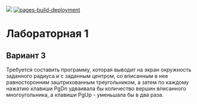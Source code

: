 [![](https://img.shields.io/github/issues-pr/Tarasovvvv/computer-graphics-lab1)](https://github.com/Tarasovvvv/computer-graphics-lab1/pulls)
[![pages-build-deployment](https://github.com/Tarasovvvv/computer-graphics-lab1/actions/workflows/pages/pages-build-deployment/badge.svg)](https://github.com/Tarasovvvv/computer-graphics-lab1/actions/workflows/pages/pages-build-deployment)

# Лабораторная 1
## Вариант 3
Требуется составить программу, которая выводит на экран окружность заданного радиуса и с заданным центром,
со вписанным в нее равносторонним заштрихованным треугольником, а затем по
каждому нажатию клавиши PgDn удваивала бы количество вершин вписанного
многоугольника, а клавиши PgUp - уменьшала бы в два раза.

